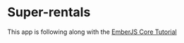 # Super-rentals

This app is following along with the [EmberJS Core Tutorial](http://guides.emberjs.com/v2.2.0/tutorial/routes-and-templates/)
